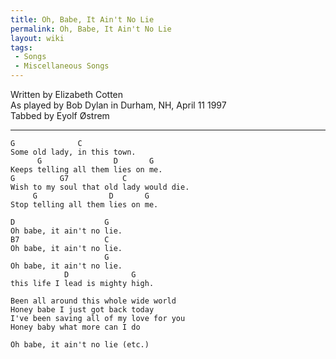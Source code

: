 ```yaml
---
title: Oh, Babe, It Ain't No Lie
permalink: Oh, Babe, It Ain't No Lie
layout: wiki
tags:
 - Songs
 - Miscellaneous Songs
---
```


Written by Elizabeth Cotten  
As played by Bob Dylan in Durham, NH, April 11 1997  
Tabbed by Eyolf Østrem

* * * * *

    G              C
    Some old lady, in this town.
          G                D       G
    Keeps telling all them lies on me.
    G          G7            C
    Wish to my soul that old lady would die.
         G                D       G
    Stop telling all them lies on me.

    D                    G
    Oh babe, it ain't no lie.
    B7                   C
    Oh babe, it ain't no lie.
                         G
    Oh babe, it ain't no lie.
                D              G
    this life I lead is mighty high.

    Been all around this whole wide world
    Honey babe I just got back today
    I've been saving all of my love for you
    Honey baby what more can I do

    Oh babe, it ain't no lie (etc.)
